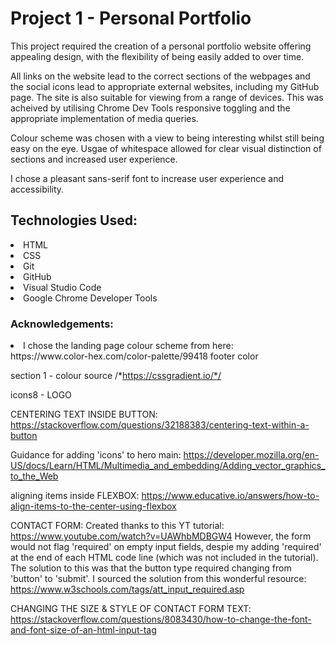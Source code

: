 <h1>Project 1  - Personal Portfolio</h1>

<p>This project required the creation of a personal portfolio website offering appealing design, with the flexibility of being easily added to over time.

<p>All links on the website lead to the correct sections of the webpages and the social icons lead to appropriate external websites, including my GitHub page. The site is also suitable for viewing from a range of devices. This was acheived by utilising Chrome Dev Tools responsive toggling and the appropriate implementation of media queries.</p>

<p>Colour scheme was chosen with a view to being interesting whilst still being easy on the eye. Usgae of whitespace allowed for clear visual distinction of sections and increased user experience.</P>

I chose a pleasant sans-serif font to increase user experience and accessibility.

<h2>Technologies Used:</h2>

<li>HTML</li>
<li>CSS</li>
<li>Git</li>
<li>GitHub</li>
<li>Visual Studio Code</li>
<li>Google Chrome Developer Tools</li>


<h3>Acknowledgements:</h3>


<li>I chose the landing page colour scheme from here:</li>
https://www.color-hex.com/color-palette/99418 footer color

section 1 - colour source /*https://cssgradient.io/*/

icons8 - LOGO

CENTERING TEXT INSIDE BUTTON: https://stackoverflow.com/questions/32188383/centering-text-within-a-button

Guidance for adding 'icons' to hero main: https://developer.mozilla.org/en-US/docs/Learn/HTML/Multimedia_and_embedding/Adding_vector_graphics_to_the_Web

aligning items inside FLEXBOX: https://www.educative.io/answers/how-to-align-items-to-the-center-using-flexbox

CONTACT FORM: Created thanks to this YT tutorial: https://www.youtube.com/watch?v=UAWhbMDBGW4
However, the form would not flag 'required' on empty input fields, despie my adding 'required' at the end of each HTML code line (which was not included in the tutorial). The solution to this was that the button type required changing from 'button' to 'submit'. I sourced the solution from this wonderful resource: https://www.w3schools.com/tags/att_input_required.asp

CHANGING THE SIZE & STYLE OF CONTACT FORM TEXT: https://stackoverflow.com/questions/8083430/how-to-change-the-font-and-font-size-of-an-html-input-tag